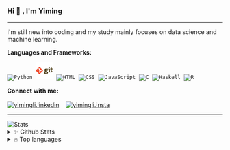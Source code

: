 <h3> Hi 👋 , I'm Yiming <br/></h3>
<hr />
I'm still new into coding and my study mainly focuses on data science and machine learning.

**Languages and Frameworks:**
<p align="left">
  <code><img src="https://github.com/abranhe/programming-languages-logos/blob/master/src/python/python_48x48.png" alt="Python" width="40" height="40" /></code>&nbsp;
  <code><img src="https://raw.githubusercontent.com/github/explore/80688e429a7d4ef2fca1e82350fe8e3517d3494d/topics/git/git.png" alt="git" width="40" height="40" /></code>&nbsp;
  <code><img src="https://github.com/abranhe/programming-languages-logos/blob/master/src/html/html_48x48.png" alt="HTML" width="40" height="40" /></code>&nbsp;
  <code><img src="https://github.com/abranhe/programming-languages-logos/blob/master/src/css/css_48x48.png" alt="CSS" width="40" height="40" /></code>&nbsp;
  <code><img src="https://github.com/abranhe/programming-languages-logos/blob/master/src/javascript/javascript_24x24.png" alt="JavaScript" width="40" height="40" /></code>&nbsp;
  <code><img src="https://github.com/abranhe/programming-languages-logos/blob/master/src/c/c_48x48.png" alt="C" width="40" height="40" /></code>&nbsp;
  <code><img src="https://github.com/abranhe/programming-languages-logos/blob/master/src/haskell/haskell_48x48.png" alt="Haskell" width="40" height="40" /></code>&nbsp;
  <code><img src="https://github.com/abranhe/programming-languages-logos/blob/master/src/r/r_48x48.png" alt="R" width="40" height="40" /></code>&nbsp;
</p>

**Connect with me:**

<p align="left">
  <a href="https://www.linkedin.com/in/yimingli000/" target="blank"><img align="center" src="https://cdn.jsdelivr.net/npm/simple-icons@3.0.1/icons/linkedin.svg" alt="yimingli.linkedin" height="40" width="40" /></a> &nbsp;&nbsp;
  <a href="https://www.instagram.com/yiming000/" target="blank"><img align="center" src="https://cdn.jsdelivr.net/npm/simple-icons@3.0.1/icons/instagram.svg" alt="yimingli.insta" height="40" width="40" /></a> &nbsp;&nbsp;
  <!-- <a href="https://twitter.com/vatana_chhorn" target="blank"><img align="center" src="https://cdn.jsdelivr.net/npm/simple-icons@3.0.1/icons/twitter.svg" alt="bhanot_kushal" height="40" width="40" /></a> &nbsp;&nbsp;
  <a href="https://www.facebook.com/vatan4c" target="blank"><img align="center" src="https://cdn.jsdelivr.net/npm/simple-icons@3.0.1/icons/facebook.svg" alt="kushal.bhanot.98" height="40" width="40" /></a> &nbsp;&nbsp;
  <a href="https://open.spotify.com/user/onlyvatana23?si=-McUZw0zTj-a8SvbVe1qZA" target="blank"><img align="center" src="https://cdn.jsdelivr.net/npm/simple-icons@3.0.1/icons/spotify.svg" alt="kushal.bhanot.98" height="40" width="40" /></a>
  &nbsp;&nbsp;
  <a href="https://www.goodreads.com/user/show/83098234-vatana-chhorn" target="blank"><img align="center" src="https://cdn.jsdelivr.net/npm/simple-icons@3.0.1/icons/goodreads.svg" alt="kushal.bhanot.98" height="40" width="40" /></a> &nbsp;&nbsp;
  <a href="https://unsplash.com/@vatanachhorn" target="blank"><img align="center" src="https://cdn.jsdelivr.net/npm/simple-icons@3.0.1/icons/unsplash.svg" alt="kushal.bhanot.98" height="40" width="40" /></a> &nbsp;&nbsp; -->
</p>

<!-- <a id="link" href="https://github.com/ccard1002/ccard1002/raw/master/CV/CV.pdf"><b>CLICK HERE TO DOWNLOAD MY CURRICULUM VITAE</b></a> -->
<hr />
<!-- <h3><br/></h3>  -->
<img src="https://komarev.com/ghpvc/?username=ccard1002" alt="Stats" />

<details>
  <summary>✨ Github Stats</summary>
  <br>
  <img align="left" alt="Vatana's Github Stats" src="https://github-readme-stats.vercel.app/api?username=ccard1002&show_icons=true&theme=dracula" />
  <br>
  <br>
  <br>
  <br>
  <br>
  <br>
  <br>
  <br>
  <br>
</details>
<details>
  <summary>🔥 Top languages</summary>
  <br>
  <img align="left" alt="Vatana's Github Stats" src="https://github-readme-stats.vercel.app/api/top-langs/?username=ccard1002&theme=dracula" /> <br>
  <br>
  <br>
  <br>
  <br>
  <br>
  <br>
  <br>
</details>
